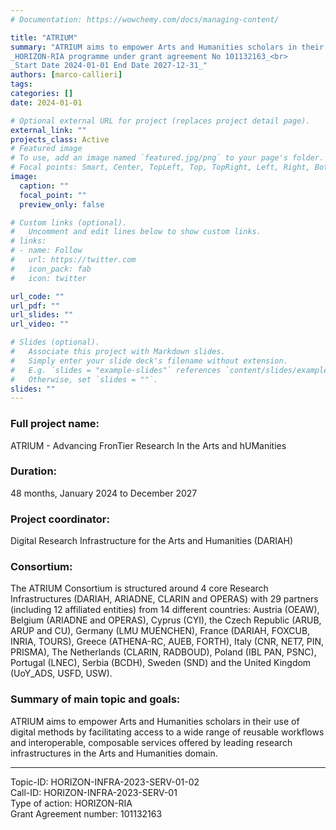 ```yaml
---
# Documentation: https://wowchemy.com/docs/managing-content/

title: "ATRIUM"
summary: "ATRIUM aims to empower Arts and Humanities scholars in their use of digital methods by facilitating access to a wide range of reusable workflows and interoperable, composable services offered by leading research infrastructures in the Arts and Humanities domain. <br><br>
_HORIZON-RIA programme under grant agreement No 101132163_<br>
_Start Date 2024-01-01 End Date 2027-12-31_"
authors: [marco-callieri]
tags: 
categories: []
date: 2024-01-01

# Optional external URL for project (replaces project detail page).
external_link: ""
projects_class: Active
# Featured image
# To use, add an image named `featured.jpg/png` to your page's folder.
# Focal points: Smart, Center, TopLeft, Top, TopRight, Left, Right, BottomLeft, Bottom, BottomRight.
image:
  caption: ""
  focal_point: ""
  preview_only: false

# Custom links (optional).
#   Uncomment and edit lines below to show custom links.
# links:
# - name: Follow
#   url: https://twitter.com
#   icon_pack: fab
#   icon: twitter

url_code: ""
url_pdf: ""
url_slides: ""
url_video: ""

# Slides (optional).
#   Associate this project with Markdown slides.
#   Simply enter your slide deck's filename without extension.
#   E.g. `slides = "example-slides"` references `content/slides/example-slides.md`.
#   Otherwise, set `slides = ""`.
slides: ""
---
```



<h3>Full project name:</h3>
ATRIUM - Advancing FronTier Research In the Arts and hUManities 

<h3>Duration:</h3>
48 months, January 2024 to December 2027

<h3>Project coordinator:</h3>
Digital Research Infrastructure for the Arts and Humanities (DARIAH)

<h3>Consortium:</h3>
The ATRIUM Consortium is structured around 4 core Research Infrastructures (DARIAH, ARIADNE, CLARIN and OPERAS) with 29 partners (including 12 affiliated entities) from 14 different countries: Austria (OEAW), Belgium (ARIADNE and OPERAS), Cyprus (CYI), the Czech Republic (ARUB, ARUP and CU), Germany (LMU MUENCHEN), France (DARIAH, FOXCUB, INRIA, TOURS), Greece (ATHENA-RC, AUEB, FORTH), Italy (CNR, NET7, PIN, PRISMA), The Netherlands (CLARIN, RADBOUD), Poland (IBL PAN, PSNC), Portugal (LNEC), Serbia (BCDH), Sweden (SND) and the United Kingdom (UoY_ADS, USFD, USW).

<h3>Summary of main topic and goals:</h3>
ATRIUM aims to empower Arts and Humanities scholars in their use of digital methods by facilitating access to a wide range of reusable workflows and interoperable, composable services offered by leading research infrastructures in the Arts and Humanities domain.

<hr>

Topic-ID: HORIZON-INFRA-2023-SERV-01-02</br>
Call-ID: HORIZON-INFRA-2023-SERV-01</br>
Type of action: HORIZON-RIA</br>
Grant Agreement number: 101132163</br>